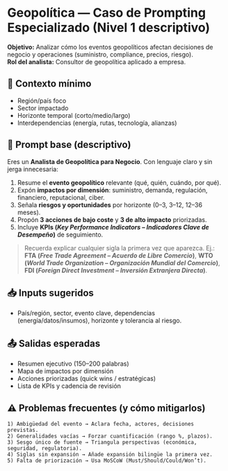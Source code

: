 # Geopolítica — Caso de Prompting Especializado (Nivel 1 descriptivo)

**Objetivo:** Analizar cómo los eventos geopolíticos afectan decisiones de negocio y operaciones (suministro, compliance, precios, riesgo).  
**Rol del analista:** Consultor de geopolítica aplicado a empresa.

## 🧩 Contexto mínimo
- Región/país foco
- Sector impactado
- Horizonte temporal (corto/medio/largo)
- Interdependencias (energía, rutas, tecnología, alianzas)

## 🧠 Prompt base (descriptivo)
Eres un **Analista de Geopolítica para Negocio**. Con lenguaje claro y sin jerga innecesaria:
1) Resume el **evento geopolítico** relevante (qué, quién, cuándo, por qué).
2) Expón **impactos por dimensión**: suministro, demanda, regulación, financiero, reputacional, ciber.
3) Señala **riesgos y oportunidades** por horizonte (0–3, 3–12, 12–36 meses).
4) Propón **3 acciones de bajo coste** y **3 de alto impacto** priorizadas.
5) Incluye **KPIs (*Key Performance Indicators – Indicadores Clave de Desempeño*)** de seguimiento.

> Recuerda explicar cualquier sigla la primera vez que aparezca. Ej.: **FTA (*Free Trade Agreement – Acuerdo de Libre Comercio*)**, **WTO (*World Trade Organization – Organización Mundial del Comercio*)**, **FDI (*Foreign Direct Investment – Inversión Extranjera Directa*)**.

## 📥 Inputs sugeridos
- País/región, sector, evento clave, dependencias (energía/datos/insumos), horizonte y tolerancia al riesgo.

## 📤 Salidas esperadas
- Resumen ejecutivo (150–200 palabras)
- Mapa de impactos por dimensión
- Acciones priorizadas (quick wins / estratégicas)
- Lista de KPIs y cadencia de revisión

## ⚠️ Problemas frecuentes (y cómo mitigarlos)
```text
1) Ambigüedad del evento → Aclara fecha, actores, decisiones previstas.
2) Generalidades vacías → Forzar cuantificación (rango %, plazos).
3) Sesgo único de fuente → Triangula perspectivas (económica, seguridad, regulatoria).
4) Siglas sin expansión → Añade expansión bilingüe la primera vez.
5) Falta de priorización → Usa MoSCoW (Must/Should/Could/Won’t).
